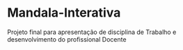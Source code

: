# Mandala-Interativa
Projeto final para apresentação de disciplina de Trabalho e desenvolvimento do profissional Docente
